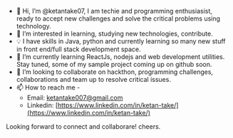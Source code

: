 - 👋 Hi, I’m @ketantake07, I am techie and programming enthusiasist, ready to accept new challenges and solve the critical problems using technology.
- 👀 I’m interested in learning, studying new technologies, contribute.
- 💡 I have skills in Java, python and currently learning so many new stuff in front end/full stack development space.
- 🌱 I’m currently learning ReactJs, nodejs and web development utilities. Stay tuned, some of my sample project coming up on github soon.
- 💞️ I’m looking to collaborate on hackthon, programming challenges, collaborations and team up to resolve critical issues.
- 📫 How to reach me -
  * Email:  [ketantake007@gmail.com](ketantake007@gmail.com)
  * Linkedin: [https://www.linkedin.com/in/ketan-take/](https://www.linkedin.com/in/ketan-take/)

Looking forward to connect and collaborare! cheers.
<!---
ketantake07/ketantake07 is a ✨ special ✨ repository because its `README.md` (this file) appears on your GitHub profile.
You can click the Preview link to take a look at your changes.
--->
